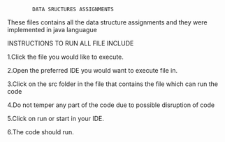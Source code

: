             DATA SRUCTURES ASSIGNMENTS

These files contains all the data structure assignments and they were implemented in java languague



INSTRUCTIONS TO RUN ALL FILE INCLUDE

1.Click the file you would like to execute.

2.Open the preferred IDE you would want to execute file in.

3.Click on the src folder in the file that contains the file which can run the code

4.Do not temper any part of the code due to possible disruption of code

5.Click on run or start in your IDE.

6.The code should run.


